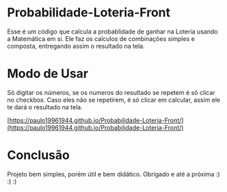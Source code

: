 # Probabilidade-Loteria-Front
Esse é um código que calcula a probablidade de ganhar na Loteria usando a Matemática em si. Ele faz os calculos de combinações simples e composta, entregando assim o resultado na tela.

# Modo de Usar
Só digitar os números, se os numeros do resultado se repetem é só clicar no checkbox. Caso eles não se repetirem, é só clicar em calcular, assim ele te dará o resultado na tela.

[https://paulo19961944.github.io/Probabilidade-Loteria-Front/](https://paulo19961944.github.io/Probabilidade-Loteria-Front/)

# Conclusão
Projeto bem simples, porém útil e bem didático. Obrigado e até a próxima :) :) :)
